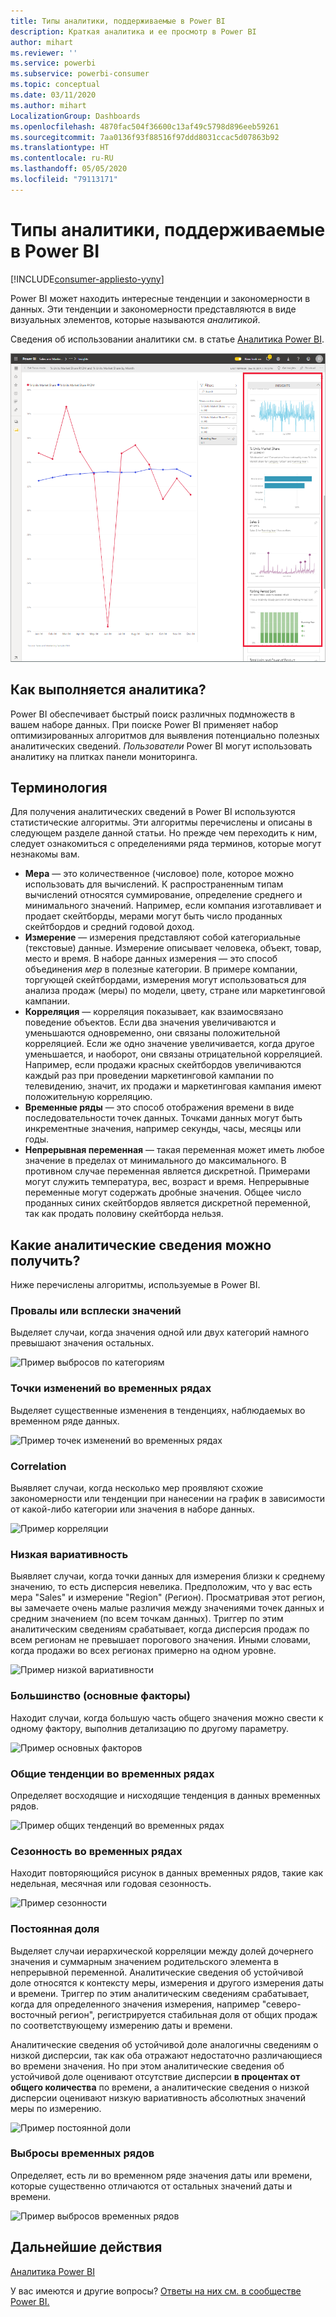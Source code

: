 ```yaml
---
title: Типы аналитики, поддерживаемые в Power BI
description: Краткая аналитика и ее просмотр в Power BI
author: mihart
ms.reviewer: ''
ms.service: powerbi
ms.subservice: powerbi-consumer
ms.topic: conceptual
ms.date: 03/11/2020
ms.author: mihart
LocalizationGroup: Dashboards
ms.openlocfilehash: 4870fac504f36600c13af49c5798d896eeb59261
ms.sourcegitcommit: 7aa0136f93f88516f97ddd8031ccac5d07863b92
ms.translationtype: HT
ms.contentlocale: ru-RU
ms.lasthandoff: 05/05/2020
ms.locfileid: "79113171"
---
```

# <a name="types-of-insights-supported-by-power-bi"></a>Типы аналитики, поддерживаемые в Power BI

[!INCLUDE[consumer-appliesto-yyny](../includes/consumer-appliesto-yyny.md)]

Power BI может находить интересные тенденции и закономерности в данных. Эти тенденции и закономерности представляются в виде визуальных элементов, которые называются *аналитикой*. 

Сведения об использовании аналитики см. в статье [Аналитика Power BI](end-user-insights.md).

![набор элементов с аналитическими сведениями](media/end-user-insight-types/power-bi-insight.png)

## <a name="how-does-insights-work"></a>Как выполняется аналитика?
Power BI обеспечивает быстрый поиск различных подмножеств в вашем наборе данных. При поиске Power BI применяет набор оптимизированных алгоритмов для выявления потенциально полезных аналитических сведений. *Пользователи* Power BI могут использовать аналитику на плитках панели мониторинга.

## <a name="some-terminology"></a>Терминология
Для получения аналитических сведений в Power BI используются статистические алгоритмы. Эти алгоритмы перечислены и описаны в следующем разделе данной статьи. Но прежде чем переходить к ним, следует ознакомиться с определениями ряда терминов, которые могут незнакомы вам. 

* **Мера** — это количественное (числовое) поле, которое можно использовать для вычислений. К распространенным типам вычислений относятся суммирование, определение среднего и минимального значений. Например, если компания изготавливает и продает скейтборды, мерами могут быть число проданных скейтбордов и средний годовой доход.  
* **Измерение** — измерения представляют собой категориальные (текстовые) данные. Измерение описывает человека, объект, товар, место и время. В наборе данных измерения — это способ объединения *мер* в полезные категории. В примере компании, торгующей скейтбордами, измерения могут использоваться для анализа продаж (меры) по модели, цвету, стране или маркетинговой кампании.   
* **Корреляция** — корреляция показывает, как взаимосвязано поведение объектов.  Если два значения увеличиваются и уменьшаются одновременно, они связаны положительной корреляцией. Если же одно значение увеличивается, когда другое уменьшается, и наоборот, они связаны отрицательной корреляцией. Например, если продажи красных скейтбордов увеличиваются каждый раз при проведении маркетинговой кампании по телевидению, значит, их продажи и маркетинговая кампания имеют положительную корреляцию.
* **Временные ряды** — это способ отображения времени в виде последовательности точек данных. Точками данных могут быть инкрементные значения, например секунды, часы, месяцы или годы.  
* **Непрерывная переменная** — такая переменная может иметь любое значение в пределах от минимального до максимального. В противном случае переменная является дискретной. Примерами могут служить температура, вес, возраст и время. Непрерывные переменные могут содержать дробные значения. Общее число проданных синих скейтбордов является дискретной переменной, так как продать половину скейтборда нельзя.  

## <a name="what-types-of-insights-can-you-find"></a>Какие аналитические сведения можно получить?
Ниже перечислены алгоритмы, используемые в Power BI. 

### <a name="category-outliers-topbottom"></a>Провалы или всплески значений
Выделяет случаи, когда значения одной или двух категорий намного превышают значения остальных.  

![Пример выбросов по категориям](./media/end-user-insight-types/pbi-auto-insight-types-category-outliers.png)

### <a name="change-points-in-a-time-series"></a>Точки изменений во временных рядах
Выделяет существенные изменения в тенденциях, наблюдаемых во временном ряде данных.

![Пример точек изменений во временных рядах](./media/end-user-insight-types/pbi-auto-insight-types-changepoint.png)

### <a name="correlation"></a>Correlation
Выявляет случаи, когда несколько мер проявляют схожие закономерности или тенденции при нанесении на график в зависимости от какой-либо категории или значения в наборе данных.

![Пример корреляции](./media/end-user-insight-types/pbi-auto-insight-types-correlation.png)

### <a name="low-variance"></a>Низкая вариативность
Выявляет случаи, когда точки данных для измерения близки к среднему значению, то есть дисперсия невелика. Предположим, что у вас есть мера "Sales" и измерение "Region" (Регион). Просматривая этот регион, вы замечаете очень малые различия между значениями точек данных и средним значением (по всем точкам данных). Триггер по этим аналитическим сведениям срабатывает, когда дисперсия продаж по всем регионам не превышает порогового значения. Иными словами, когда продажи во всех регионах примерно на одном уровне.

![Пример низкой вариативности](./media/end-user-insight-types/power-bi-low-variance.png)

### <a name="majority-major-factors"></a>Большинство (основные факторы)
Находит случаи, когда большую часть общего значения можно свести к одному фактору, выполнив детализацию по другому параметру.  

![Пример основных факторов](./media/end-user-insight-types/pbi-auto-insight-types-majority.png)

### <a name="overall-trends-in-time-series"></a>Общие тенденции во временных рядах
Определяет восходящие и нисходящие тенденция в данных временных рядов.

![Пример общих тенденций во временных рядах](./media/end-user-insight-types/pbi-auto-insight-types-trend.png)

### <a name="seasonality-in-time-series"></a>Сезонность во временных рядах
Находит повторяющийся рисунок в данных временных рядов, такие как недельная, месячная или годовая сезонность.

![Пример сезонности](./media/end-user-insight-types/pbi-auto-insight-types-seasonality-new.png)

### <a name="steady-share"></a>Постоянная доля
Выделяет случаи иерархической корреляции между долей дочернего значения и суммарным значением родительского элемента в непрерывной переменной. Аналитические сведения об устойчивой доле относятся к контексту меры, измерения и другого измерения даты и времени. Триггер по этим аналитическим сведениям срабатывает, когда для определенного значения измерения, например "северо-восточный регион", регистрируется стабильная доля от общих продаж по соответствующему измерению даты и времени.

Аналитические сведения об устойчивой доле аналогичны сведениям о низкой дисперсии, так как оба отражают недостаточно различающиеся во времени значения. Но при этом аналитические сведения об устойчивой доле оценивают отсутствие дисперсии **в процентах от общего количества** по времени, а аналитические сведения о низкой дисперсии оценивают низкую вариативность абсолютных значений меры по измерению.

![Пример постоянной доли](./media/end-user-insight-types/pbi-auto-insight-types-steadyshare.png)

### <a name="time-series-outliers"></a>Выбросы временных рядов
Определяет, есть ли во временном ряде значения даты или времени, которые существенно отличаются от остальных значений даты и времени.

![Пример выбросов временных рядов](./media/end-user-insight-types/pbi-auto-insight-types-time-series-outliers.png)

## <a name="next-steps"></a>Дальнейшие действия
[Аналитика Power BI](end-user-insights.md)

У вас имеются и другие вопросы? [Ответы на них см. в сообществе Power BI.](https://community.powerbi.com/)

